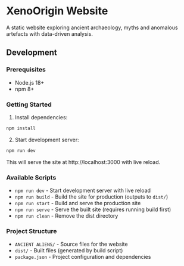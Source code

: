 # XenoOrigin Website

A static website exploring ancient archaeology, myths and anomalous artefacts with data-driven analysis.

## Development

### Prerequisites
- Node.js 18+ 
- npm 8+

### Getting Started

1. Install dependencies:
```bash
npm install
```

2. Start development server:
```bash
npm run dev
```
This will serve the site at http://localhost:3000 with live reload.

### Available Scripts

- `npm run dev` - Start development server with live reload
- `npm run build` - Build the site for production (outputs to `dist/`)
- `npm run start` - Build and serve the production site
- `npm run serve` - Serve the built site (requires running build first)
- `npm run clean` - Remove the dist directory

### Project Structure

- `ANCIENT ALIENS/` - Source files for the website
- `dist/` - Built files (generated by build script)
- `package.json` - Project configuration and dependencies
